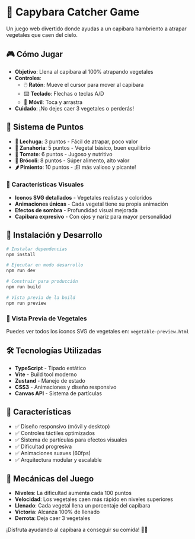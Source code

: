 # 🦫 Capybara Catcher Game

Un juego web divertido donde ayudas a un capibara hambriento a atrapar vegetales que caen del cielo.

## 🎮 Cómo Jugar

- **Objetivo**: Llena al capibara al 100% atrapando vegetales
- **Controles**: 
  - 🖱️ **Ratón**: Mueve el cursor para mover al capibara
  - ⌨️ **Teclado**: Flechas o teclas A/D
  - 📱 **Móvil**: Toca y arrastra
- **Cuidado**: ¡No dejes caer 3 vegetales o perderás!

## 🥕 Sistema de Puntos

- **🥬 Lechuga**: 3 puntos - Fácil de atrapar, poco valor
- **🥕 Zanahoria**: 5 puntos - Vegetal básico, buen equilibrio
- **🍅 Tomate**: 6 puntos - Jugoso y nutritivo
- **🥦 Brócoli**: 8 puntos - Súper alimento, alto valor
- **🌶️ Pimiento**: 10 puntos - ¡El más valioso y picante!

### 🎨 Características Visuales
- **Iconos SVG detallados** - Vegetales realistas y coloridos
- **Animaciones únicas** - Cada vegetal tiene su propia animación
- **Efectos de sombra** - Profundidad visual mejorada
- **Capibara expresivo** - Con ojos y nariz para mayor personalidad

## 🚀 Instalación y Desarrollo

```bash
# Instalar dependencias
npm install

# Ejecutar en modo desarrollo
npm run dev

# Construir para producción
npm run build

# Vista previa de la build
npm run preview
```

### 🎨 Vista Previa de Vegetales
Puedes ver todos los iconos SVG de vegetales en: `vegetable-preview.html`

## 🛠️ Tecnologías Utilizadas

- **TypeScript** - Tipado estático
- **Vite** - Build tool moderno
- **Zustand** - Manejo de estado
- **CSS3** - Animaciones y diseño responsivo
- **Canvas API** - Sistema de partículas

## 📱 Características

- ✅ Diseño responsivo (móvil y desktop)
- ✅ Controles táctiles optimizados
- ✅ Sistema de partículas para efectos visuales
- ✅ Dificultad progresiva
- ✅ Animaciones suaves (60fps)
- ✅ Arquitectura modular y escalable

## 🎯 Mecánicas del Juego

- **Niveles**: La dificultad aumenta cada 100 puntos
- **Velocidad**: Los vegetales caen más rápido en niveles superiores
- **Llenado**: Cada vegetal llena un porcentaje del capibara
- **Victoria**: Alcanza 100% de llenado
- **Derrota**: Deja caer 3 vegetales

¡Disfruta ayudando al capibara a conseguir su comida! 🦫🥬
